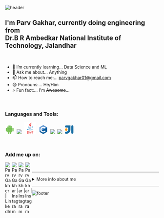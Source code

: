 ![header](https://capsule-render.vercel.app/api?type=waving&color=ff0000&height=200&section=header&text=Hey%20there!👋&fontSize=50&animation=blink&fontAlignY=34&fontAlign=52)

## I'm Parv Gakhar, currently doing engineering from<br/>Dr.B R Ambedkar National Institute of Technology, Jalandhar 
<br/>

<!-- <img align="right" src=https://media.giphy.com/media/9S3FMEilFWMzOOxhYu/giphy.gif width=420/>
 -->

<!-- 🔭 I’m currently working on ...--> 
<!--- 👯 I’m looking to collaborate on ...-->
<!--- 🤔 I’m looking for help with ...-->
- 🌱 I’m currently learning... Data Science and ML
- 💬 Ask me about... Anything
- 📫 How to reach me:... parvgakhar01@gmail.com
- 😄 Pronouns:... He/Him
- ⚡ Fun fact:... I'm ~~Awesome~~...

<br/>

### Languages and Tools:

<code><img height="30" src="https://raw.githubusercontent.com/github/explore/80688e429a7d4ef2fca1e82350fe8e3517d3494d/topics/android/android.png"></code>&nbsp;
<code><img height="30" src="https://cdn.jsdelivr.net/gh/devicons/devicon/icons/python/python-original.svg"></code>&nbsp;
<code><img height="40" src="https://github.com/devicons/devicon/blob/master/icons/java/java-original-wordmark.svg"></code>&nbsp;
<code><img height="30" src="https://github.com/devicons/devicon/blob/master/icons/c/c-original.svg"></code>&nbsp;
<code><img height="30" src="https://cdn.jsdelivr.net/gh/devicons/devicon/icons/jupyter/jupyter-original-wordmark.svg"></code>&nbsp;
<code><img height="40" src="https://img.icons8.com/color/48/000000/firebase.png"></code>&nbsp;
<code><img height="30" src="https://github.com/devicons/devicon/blob/master/icons/intellij/intellij-original.svg"></code>&nbsp;



<br/>

### Add me up on:

[<img align="left" alt="ParvGakher | LinkedIn" width="22px" src="https://camo.githubusercontent.com/c8a9c5b414cd812ad6a97a46c29af67239ddaeae08c41724ff7d945fb4c047e5/68747470733a2f2f6564656e742e6769746875622e696f2f537570657254696e7949636f6e732f696d616765732f7376672f6c696e6b6564696e2e737667" />][linkedin]
[<img align="left" alt="ParvGakhar | Instagram" width="22px" src="https://camo.githubusercontent.com/c9dacf0f25a1489fdbc6c0d2b41cda58b77fa210a13a886d6f99e027adfbd358/68747470733a2f2f6564656e742e6769746875622e696f2f537570657254696e7949636f6e732f696d616765732f7376672f696e7374616772616d2e737667" />][instagram]
[<img align="left" alt="ParvGakhar | Instagram" width="22px" src="https://camo.githubusercontent.com/6cc90061976bcd4d1a61a6c76b818538b5a65754f7b7b8068fe0fa49a09def8f/68747470733a2f2f6564656e742e6769746875622e696f2f537570657254696e7949636f6e732f696d616765732f7376672f6465765f746f2e737667" />][Parv Gakhar's DEV Profile]
[<img align="left" alt="ParvGakhar | Instagram" width="22px" src="https://camo.githubusercontent.com/79fcdc7c43f1a1d7c175827976ffee8177814a016fb1b9578ff70f1aef759578/68747470733a2f2f6564656e742e6769746875622e696f2f537570657254696e7949636f6e732f696d616765732f7376672f646973636f72642e737667" />][Discord]

<br/>

[instagram]:https://www.instagram.com/parv_gakhar/
[linkedin]:https://www.linkedin.com/in/parv-gakhar/
[Parv Gakhar's DEV Profile]:https://dev.to/sw257
[Discord]:https://discordapp.com/users/9318/



---

<details>
<br/>
  
<summary>More info about me</summary>
 

![visitors](https://visitor-badge.glitch.me/badge?page_id=sw-257.sw-257)
<br/>
[![Parv's github stats](https://github-readme-stats.vercel.app/api?username=sw-257&show_icons=true&theme=dark)](https://github.com/sw-257/github-readme-stats)
<!--![Top Langs](https://github-readme-stats.vercel.app/api/top-langs/?username=sw-257)](https://github.com/sw-257/github-readme-stats)-->
</details>

---

![footer](https://capsule-render.vercel.app/api?type=waving&color=ff0000&height=200&section=footer)
